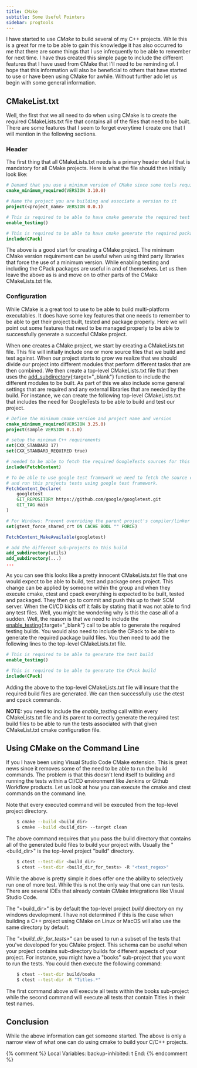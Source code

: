 ```yaml
---
title: CMake
subtitle: Some Useful Pointers
sidebar: progtools
---
```


I have started to use *CMake* to build several of my C++ projects.  While this is a great for me to be able to gain this knowledge
it has also occurred to me that there are some things that I use infrequently to be able to remember for next time.  I have thus
created this simple page to include the different features that I have used from CMake that I'll need to be reminding of.  I hope
that this information will also be beneficial to others that have started to use or have been using CMake for awhile.  Without
further ado let us begin with some general information.

## CMakeList.txt

Well, the first that we all need to do when using CMake is to create the required CMakeLists.txt file that contains all of the 
files that need to be built.  There are some features that I seem to forget everytime I create one that I will mention in the
following sections.

### Header

The first thing that all CMakeLists.txt needs is a primary header detail that is mandatory for all CMake projects.  Here is what
the file should then initially look like:

```cmake
# Demand that you use a minimum version of CMake since some tools require this like GoogleTest
cmake_minimum_required(VERSION 3.10.0)

# Name the project you are building and associate a version to it
project(<project_name> VERSION 0.0.1)

# This is required to be able to have cmake generate the required test build files
enable_testing()

# This is required to be able to have cmake generate the required package files
include(CPack)

```

The above is a good start for creating a CMake project.  The minimum CMake version requirement can be useful when using third party
libraries that force the use of a minimum version.  While enabling testing and including the CPack packages are useful in and of 
themselves.  Let us then leave the above as is and move on to other parts of the CMake CMakeLists.txt file.

### Configuration

While CMake is a great tool to use to be able to build multi-platform executables.  It does have some key features that one needs to
remember to be able to get their project built, tested and package properly.  Here we will point out some features that need to be
managed properly to be able to successfully generate a succesful CMake project.

When one creates a CMake project, we start by creating a CMakeLists.txt file.  This file will initially include one or more source files
that we build and test against.  When our project starts to grow we realize that we should divide our project into different modules
that perform different tasks that are then combined.  We then create a top-level CMakeLists.txt file that then uses the
[add\_subdirectory](https://cmake.org/cmake/help/latest/command/add_subdirectory.html){:target="_blank"} function to include the
different modules to be built.  As part of this we also include some general settings that are required and any external libraries
that are needed by the build.  For instance, we can create the following top-level CMakeLists.txt that includes the need for
GoogleTests to be able to build and test our project.

```cmake
# Define the minimum cmake version and project name and version
cmake_minimum_required(VERSION 3.25.0)
project(sample VERSION 0.1.0)

# setup the minimum C++ requirements
set(CXX_STANDARD 17)
set(CXX_STANDARD_REQUIRED true)

# needed to be able to fetch the required GoogleTests sources for this project
include(FetchContent)

# To be able to use google test framework we need to fetch the source code that will be used to build
# and run this projects tests using google test framework.
FetchContent_Declare(
    googletest
    GIT_REPOSITORY https://github.com/google/googletest.git
    GIT_TAG main
)

# For Windows: Prevent overriding the parent project's compiler/linker settings
set(gtest_force_shared_crt ON CACHE BOOL "" FORCE)

FetchContent_MakeAvailable(googletest)

# add the different sub-projects to this build
add_subdirectory(utils)
add_subdirectory(...)
...
```

As you can see this looks like a pretty innocent CMakeLists.txt file that one would expect to be able to build, test and package ones
project.  This change can be applied by someone within the group and when they execute cmake, ctest and cpack everything is expected
to be built, tested and packaged.  They then go to commit and push this up to their SCM server.  When the CI/CD kicks off it fails
by stating that it was not able to find any test files.  Well, you might be wondering why is this the case all of a sudden.  Well,
the reason is that we need to include the
[enable_testing](https://cmake.org/cmake/help/latest/command/enable_testing.html){:target="_blank"} call to be able to generate
the required testing builds.  You would also need to include the CPack to be able to generate the required package build files.
You then need to add the following lines to the top-level CMakeLists.txt file.

```cmake
# This is required to be able to generate the test build
enable_testing()

# This is required to be able to generate the CPack build
include(CPack)
```

Adding the above to the top-level CMakeLists.txt file will insure that the required build files are generated.  We can then
successfully use the ctest and cpack commands.

**NOTE:** you need to include the *enable_testing* call within every CMakeLists.txt file and its parent to correctly generate
the required test build files to be able to run the tests associated with that given CMakeList.txt cmake configuration file.

## Using CMake on the Command Line

If you I have been using Visual Studio Code CMake extension.  This is great news since it removes some of the need to be able 
to run the build commands.  The problem is that this doesn't lend itself to building and running the tests within a CI/CD
environment like Jenkins or Github Workflow products.  Let us look at how you can execute the cmake and ctest commands on the
command line.

Note that every executed command will be executed from the top-level project directory.

```sh
    $ cmake --build <build_dir>
    $ cmake --build <build_dir> --target clean
```

The above command requires that you pass the build directory that contains all of the generated build files to build your project
with.  Usually the "&lt;build_dir&gt;" is the top-level project "build" directory.

```sh
    $ ctest --test-dir <build_dir>
    $ ctest --test-dir <build_dir_for_tests> -R "<test_regex>"
```

While the above is pretty simple it does offer one the ability to selectively run one of more test.  While this is not the only
way that one can run tests.  There are several IDEs that already contain CMake integrations like Visual Studio Code.

The "&lt;build_dir&gt;" is by default the top-level project *build* directory on my windows development.  I have not determined
if this is the case when building a C++ project using CMake on Linux or MacOS will also use the same directory by default.

The *"&lt;build_dir_for_tests&gt;"* can be used to run a subset of the tests that you've developed for you CMake project.  This
schema can be useful when your project contains sub-directory builds for different aspects of your project.  For instance, you
might have a "books" sub-project that you want to run the tests.  You could then execute the following command:

```sh
    $ ctest --test-dir build/books
    $ ctest --test-dir -R "Titles.*"
```

The first command above will execute all tests within the books sub-project while the second command will execute all tests that
contain Titles in their test names.

## Conclusion

While the above information can get someone started.  The above is only a narrow view of what one can do using cmake to build your
C/C++ projects.

{% comment %}
Local Variables:
backup-inhibited: t
End:
{% endcomment %}
